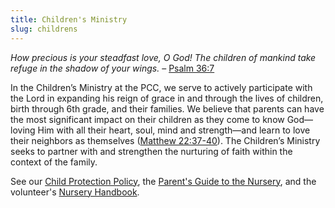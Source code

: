 ```yaml
---
title: Children's Ministry
slug: childrens
---
```


_How precious is your steadfast love, O God! The children of mankind take refuge in the shadow of your wings._ – [Psalm 36:7](https://www.esv.org/verses/Psalm+36:7/)

In the Children’s Ministry at the PCC, we serve to actively participate with the Lord in expanding his reign of grace in and through the lives of children, birth through 6th grade, and their families. We believe that parents can have the most significant impact on their children as they come to know God—loving Him with all their heart, soul, mind and strength—and learn to love their neighbors as themselves ([Matthew 22:37-40](https://www.esv.org/verses/Matthew+22:37-40/)). The Children’s Ministry seeks to partner with and strengthen the nurturing of faith within the context of the family.

See our [Child Protection Policy](https://drive.google.com/file/d/1lDR-pkPy57MysVOVnjQjSGYDLr0bgB6q/view), the [Parent's Guide to the Nursery](https://drive.google.com/file/d/1s3aLSWXYV7oDGmRXH7rfVmtSVGmyoS8I/view), and the volunteer's [Nursery Handbook](https://drive.google.com/file/d/1xD2Ogg3YGT9rnQuNjEEKHSThnMlCVg9r/view).
